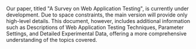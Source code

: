 Our paper, titled "A Survey on Web Application Testing", is currently under development. Due to space constraints, the main version will provide only high-level details. This document, however, includes additional information such as Descriptions of Web Application Testing Techniques, Parameter Settings, and Detailed Experimental Data, offering a more comprehensive understanding of the topics covered.
